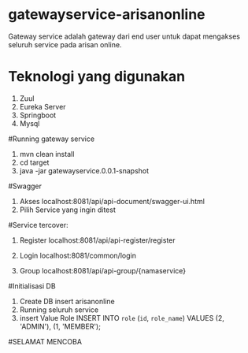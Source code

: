 # gatewayservice-arisanonline
Gateway service adalah gateway dari end user untuk dapat mengakses seluruh service pada arisan online.

# Teknologi yang digunakan
1. Zuul
2. Eureka Server
3. Springboot
4. Mysql

#Running gateway service
1. mvn clean install
2. cd target
3. java -jar gatewayservice.0.0.1-snapshot


#Swagger
1. Akses localhost:8081/api/api-document/swagger-ui.html
2. Pilih Service yang ingin ditest

#Service tercover:
1. Register
localhost:8081/api/api-register/register

2. Login
localhost:8081/common/login

3. Group
localhost:8081/api/api-group/{namaservice}


#Initialisasi DB
1. Create DB insert arisanonline
2. Running seluruh service
2. insert Value Role
INSERT INTO `role` (`id`, `role_name`) VALUES
(2, 'ADMIN'),
(1, 'MEMBER');



#SELAMAT MENCOBA
